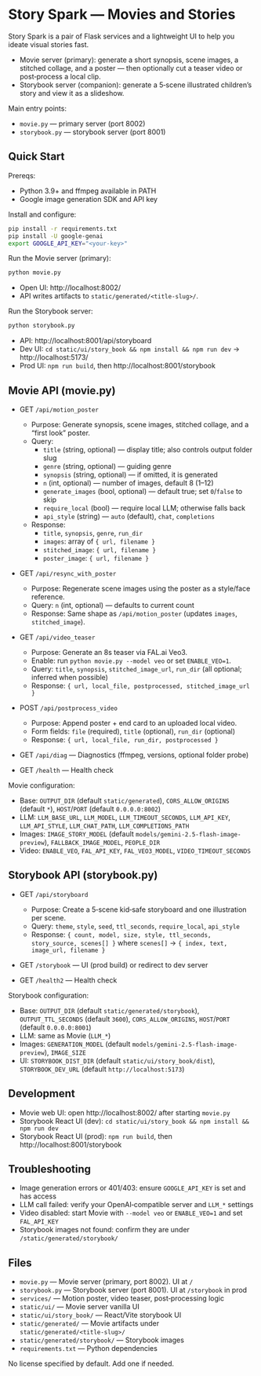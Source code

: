 # Story Spark — Movies and Stories

Story Spark is a pair of Flask services and a lightweight UI to help you ideate visual stories fast.

- Movie server (primary): generate a short synopsis, scene images, a stitched collage, and a poster — then optionally cut a teaser video or post‑process a local clip.
- Storybook server (companion): generate a 5‑scene illustrated children’s story and view it as a slideshow.

Main entry points:
- `movie.py` — primary server (port 8002)
- `storybook.py` — storybook server (port 8001)

## Quick Start

Prereqs:
- Python 3.9+ and ffmpeg available in PATH
- Google image generation SDK and API key

Install and configure:

```bash
pip install -r requirements.txt
pip install -U google-genai
export GOOGLE_API_KEY="<your-key>"
```

Run the Movie server (primary):

```bash
python movie.py
```

- Open UI: http://localhost:8002/
- API writes artifacts to `static/generated/<title-slug>/`.

Run the Storybook server:

```bash
python storybook.py
```

- API: http://localhost:8001/api/storyboard
- Dev UI: `cd static/ui/story_book && npm install && npm run dev` → http://localhost:5173/
- Prod UI: `npm run build`, then http://localhost:8001/storybook

## Movie API (movie.py)

- GET `/api/motion_poster`
  - Purpose: Generate synopsis, scene images, stitched collage, and a “first look” poster.
  - Query:
    - `title` (string, optional) — display title; also controls output folder slug
    - `genre` (string, optional) — guiding genre
    - `synopsis` (string, optional) — if omitted, it is generated
    - `n` (int, optional) — number of images, default 8 (1–12)
    - `generate_images` (bool, optional) — default true; set `0`/`false` to skip
    - `require_local` (bool) — require local LLM; otherwise falls back
    - `api_style` (string) — `auto` (default), `chat`, `completions`
  - Response:
    - `title`, `synopsis`, `genre`, `run_dir`
    - `images`: array of `{ url, filename }`
    - `stitched_image`: `{ url, filename }`
    - `poster_image`: `{ url, filename }`

- GET `/api/resync_with_poster`
  - Purpose: Regenerate scene images using the poster as a style/face reference.
  - Query: `n` (int, optional) — defaults to current count
  - Response: Same shape as `/api/motion_poster` (updates `images`, `stitched_image`).

- GET `/api/video_teaser`
  - Purpose: Generate an 8s teaser via FAL.ai Veo3.
  - Enable: run `python movie.py --model veo` or set `ENABLE_VEO=1`.
  - Query: `title`, `synopsis`, `stitched_image_url`, `run_dir` (all optional; inferred when possible)
  - Response: `{ url, local_file, postprocessed, stitched_image_url }`

- POST `/api/postprocess_video`
  - Purpose: Append poster + end card to an uploaded local video.
  - Form fields: `file` (required), `title` (optional), `run_dir` (optional)
  - Response: `{ url, local_file, run_dir, postprocessed }`

- GET `/api/diag` — Diagnostics (ffmpeg, versions, optional folder probe)
- GET `/health` — Health check

Movie configuration:
- Base: `OUTPUT_DIR` (default `static/generated`), `CORS_ALLOW_ORIGINS` (default `*`), `HOST`/`PORT` (default `0.0.0.0:8002`)
- LLM: `LLM_BASE_URL`, `LLM_MODEL`, `LLM_TIMEOUT_SECONDS`, `LLM_API_KEY`, `LLM_API_STYLE`, `LLM_CHAT_PATH`, `LLM_COMPLETIONS_PATH`
- Images: `IMAGE_STORY_MODEL` (default `models/gemini-2.5-flash-image-preview`), `FALLBACK_IMAGE_MODEL`, `PEOPLE_DIR`
- Video: `ENABLE_VEO`, `FAL_API_KEY`, `FAL_VEO3_MODEL`, `VIDEO_TIMEOUT_SECONDS`

## Storybook API (storybook.py)

- GET `/api/storyboard`
  - Purpose: Create a 5‑scene kid‑safe storyboard and one illustration per scene.
  - Query: `theme`, `style`, `seed`, `ttl_seconds`, `require_local`, `api_style`
  - Response: `{ count, model, size, style, ttl_seconds, story_source, scenes[] }` where `scenes[]` → `{ index, text, image_url, filename }`

- GET `/storybook` — UI (prod build) or redirect to dev server
- GET `/health2` — Health check

Storybook configuration:
- Base: `OUTPUT_DIR` (default `static/generated/storybook`), `OUTPUT_TTL_SECONDS` (default `3600`), `CORS_ALLOW_ORIGINS`, `HOST`/`PORT` (default `0.0.0.0:8001`)
- LLM: same as Movie (`LLM_*`)
- Images: `GENERATION_MODEL` (default `models/gemini-2.5-flash-image-preview`), `IMAGE_SIZE`
- UI: `STORYBOOK_DIST_DIR` (default `static/ui/story_book/dist`), `STORYBOOK_DEV_URL` (default `http://localhost:5173`)

## Development

- Movie web UI: open http://localhost:8002/ after starting `movie.py`
- Storybook React UI (dev): `cd static/ui/story_book && npm install && npm run dev`
- Storybook React UI (prod): `npm run build`, then http://localhost:8001/storybook

## Troubleshooting

- Image generation errors or 401/403: ensure `GOOGLE_API_KEY` is set and has access
- LLM call failed: verify your OpenAI‑compatible server and `LLM_*` settings
- Video disabled: start Movie with `--model veo` or `ENABLE_VEO=1` and set `FAL_API_KEY`
- Storybook images not found: confirm they are under `/static/generated/storybook/`

## Files

- `movie.py` — Movie server (primary, port 8002). UI at `/`
- `storybook.py` — Storybook server (port 8001). UI at `/storybook` in prod
- `services/` — Motion poster, video teaser, post‑processing logic
- `static/ui/` — Movie server vanilla UI
- `static/ui/story_book/` — React/Vite storybook UI
- `static/generated/` — Movie artifacts under `static/generated/<title‑slug>/`
- `static/generated/storybook/` — Storybook images
- `requirements.txt` — Python dependencies

No license specified by default. Add one if needed.

